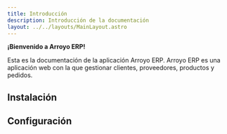 ```yaml
---
title: Introducción
description: Introducción de la documentación
layout: ../../layouts/MainLayout.astro
---
```


**¡Bienvenido a Arroyo ERP!**

Esta es la documentación de la aplicación Arroyo ERP. Arroyo ERP es una aplicación web con la que gestionar clientes, proveedores, productos y pedidos.

## Instalación


## Configuración

